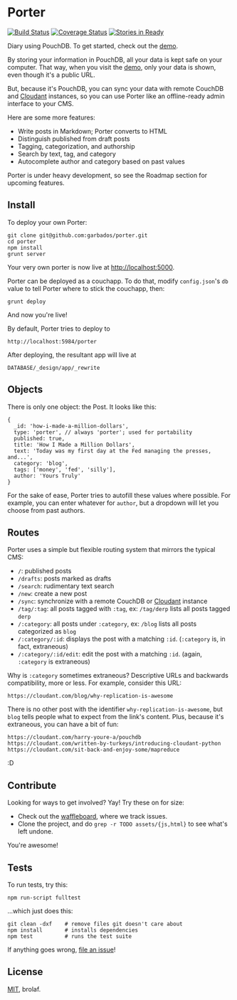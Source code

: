 # Porter

[![Build Status](https://travis-ci.org/garbados/porter.png?branch=master)](https://travis-ci.org/garbados/porter)
[![Coverage Status](https://coveralls.io/repos/garbados/porter/badge.png?branch=master)](https://coveralls.io/r/garbados/porter?branch=master)
[![Stories in Ready](https://badge.waffle.io/garbados/porter.png?label=ready)](http://waffle.io/garbados/porter)

[demo]: http://porter.maxthayer.org
[peerpouch]: https://github.com/natevw/PeerPouch
[pouchsearch]: https://github.com/pouchdb/pouchdb-search
[cloudant]: https://cloudant.com
[mit]: http://opensource.org/licenses/MIT

Diary using PouchDB. To get started, check out the [demo][demo].

By storing your information in PouchDB, all your data is kept safe on your computer. That way, when you visit the [demo][demo], only your data is shown, even though it's a public URL.

But, because it's PouchDB, you can sync your data with remote CouchDB and [Cloudant][cloudant] instances, so you can use Porter like an offline-ready admin interface to your CMS.

Here are some more features:

* Write posts in Markdown; Porter converts to HTML
* Distinguish published from draft posts
* Tagging, categorization, and authorship
* Search by text, tag, and category
* Autocomplete author and category based on past values

Porter is under heavy development, so see the Roadmap section for upcoming features.

## Install

To deploy your own Porter:

    git clone git@github.com:garbados/porter.git
    cd porter
    npm install
    grunt server

Your very own porter is now live at <http://localhost:5000>.

Porter can be deployed as a couchapp. To do that, modify `config.json`'s `db` value to tell Porter where to stick the couchapp, then:

    grunt deploy

And now you're live! 

By default, Porter tries to deploy to

    http://localhost:5984/porter

After deploying, the resultant app will live at

    DATABASE/_design/app/_rewrite

## Objects

There is only one object: the Post. It looks like this:

    {
      _id: 'how-i-made-a-million-dollars',
      type: 'porter', // always 'porter'; used for portability
      published: true,
      title: 'How I Made a Million Dollars',
      text: 'Today was my first day at the Fed managing the presses, and...',
      category: 'blog',
      tags: ['money', 'fed', 'silly'],
      author: 'Yours Truly'
    }

For the sake of ease, Porter tries to autofill these values where possible. For example, you can enter whatever for `author`, but a dropdown will let you choose from past authors.

## Routes

Porter uses a simple but flexible routing system that mirrors the typical CMS:

* `/`: published posts
* `/drafts`: posts marked as drafts
* `/search`: rudimentary text search
* `/new`: create a new post
* `/sync`: synchronize with a remote CouchDB or [Cloudant][cloudant] instance
* `/tag/:tag`: all posts tagged with `:tag`, ex: `/tag/derp` lists all posts tagged `derp`
* `/:category`: all posts under `:category`, ex: `/blog` lists all posts categorized as `blog`
* `/:category/:id`: displays the post with a matching `:id`. (`:category` is, in fact, extraneous)
* `/:category/:id/edit`: edit the post with a matching `:id`. (again, `:category` is extraneous)

Why is `:category` sometimes extraneous? Descriptive URLs and backwards compatibility, more or less. For example, consider this URL:

    https://cloudant.com/blog/why-replication-is-awesome

There is no other post with the identifier `why-replication-is-awesome`, but `blog` tells people what to expect from the link's content. Plus, because it's extraneous, you can have a bit of fun:

    https://cloudant.com/harry-youre-a/pouchdb
    https://cloudant.com/written-by-turkeys/introducing-cloudant-python
    https://cloudant.com/sit-back-and-enjoy-some/mapreduce

:D

## Contribute

Looking for ways to get involved? Yay! Try these on for size:

* Check out the [waffleboard](https://waffle.io/garbados/porter), where we track issues.
* Clone the project, and do `grep -r TODO assets/{js,html}` to see what's left undone.

You're awesome!

## Tests

To run tests, try this:

    npm run-script fulltest

...which just does this:

    git clean -dxf    # remove files git doesn't care about
    npm install       # installs dependencies
    npm test          # runs the test suite

If anything goes wrong, [file an issue](https://github.com/garbados/porter/issues/new)!

## License

[MIT][mit], brolaf.